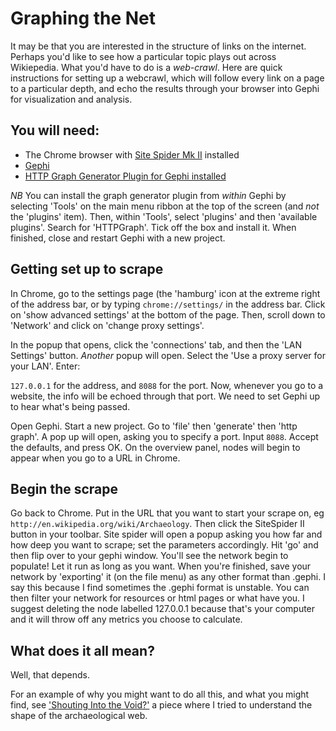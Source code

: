 # Graphing the Net

It may be that you are interested in the structure of links on the internet. Perhaps you'd like to see how a particular topic plays out across Wikiepedia. What you'd have to do is a _web-crawl_. Here are quick instructions for setting up a webcrawl, which will follow every link on a page to a particular depth, and echo the results through your browser into Gephi for visualization and analysis.

## You will need:

+ The Chrome browser with [Site Spider Mk II](https://chrome.google.com/webstore/detail/site-spider-mark-ii/gedjofgioahckekhpgknhchelbpdogok) installed
+ [Gephi ](http://gephi.org)
+ [HTTP Graph Generator Plugin for Gephi installed](https://marketplace.gephi.org/plugin/http-graph/)

*NB* You can install the graph generator plugin from _within_ Gephi by selecting 'Tools' on the main menu ribbon at the top of the screen (and *not* the 'plugins' item). Then, within 'Tools', select 'plugins' and then 'available plugins'. Search for 'HTTPGraph'. Tick off the box and install it. When finished, close and restart Gephi with a new project.

## Getting set up to scrape

In Chrome, go to the settings page (the 'hamburg' icon at the extreme right of the address bar, or by typing ```chrome://settings/``` in the address bar. Click on 'show advanced settings' at the bottom of the page. Then, scroll down to 'Network' and click on 'change proxy settings'. 

In the popup that opens, click the 'connections' tab, and then the 'LAN Settings' button. *Another* popup will open. Select the 'Use a proxy server for your LAN'. Enter:

```127.0.0.1``` for the address, and ```8088``` for the port. Now, whenever you go to a website, the info will be echoed through that port. We need to set Gephi up to hear what's being passed.

Open Gephi. Start a new project. Go to 'file' then 'generate' then 'http graph'. A pop up will open, asking you to specify a port. Input ```8088```. Accept the defaults, and press OK. On the overview panel, nodes will begin to appear when you go to a URL in Chrome. 

## Begin the scrape

Go back to Chrome. Put in the URL that you want to start your scrape on, eg ```http://en.wikipedia.org/wiki/Archaeology```. Then click the SiteSpider II button in your toolbar. Site spider will open a popup asking you how far and how deep you want to scrape; set the parameters accordingly. Hit 'go' and then flip over to your gephi window. You'll see the network begin to populate! Let it run as long as you want. When you're finished, save your network by 'exporting' it (on the file menu) as any other format than .gephi. I say this because I find sometimes the .gephi format is unstable. You can then filter your network for resources or html pages or what have you. I suggest deleting the node labelled 127.0.0.1 because that's your computer and it will throw off any metrics you choose to calculate. 


## What does it all mean?

Well, that depends.

For an example of why you might want to do all this, and what you might find, see ['Shouting Into the Void?'](http://electricarchaeology.ca/2014/05/01/shouting-into-the-void/) a piece where I tried to understand the shape of the archaeological web.
